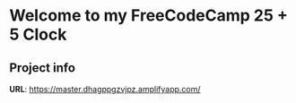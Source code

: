 # Welcome to my FreeCodeCamp 25 + 5 Clock

## Project info

**URL**: https://master.dhagppgzvjpz.amplifyapp.com/
